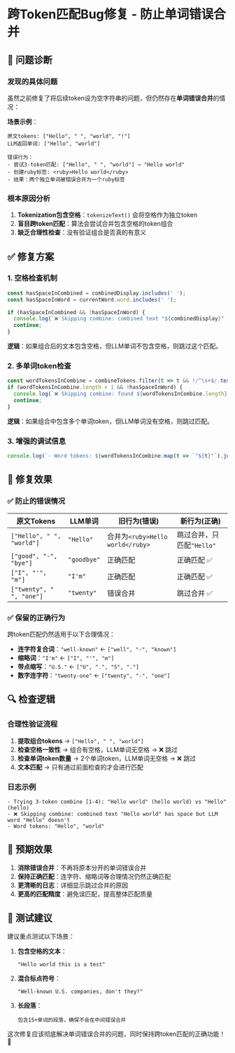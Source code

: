 # 跨Token匹配Bug修复 - 防止单词错误合并

## 🐛 问题诊断

### 发现的具体问题
虽然之前修复了将后续token设为空字符串的问题，但仍然存在**单词错误合并**的情况：

**场景示例**：
```
原文tokens: ["Hello", " ", "world", "!"]
LLM返回单词: ["Hello", "world"]

错误行为：
- 尝试3-token匹配: ["Hello", " ", "world"] → "Hello world"
- 创建ruby标签: <ruby>Hello world</ruby>
- 结果：两个独立单词被错误合并为一个ruby标签
```

### 根本原因分析
1. **Tokenization包含空格**：`tokenizeText()` 会将空格作为独立token
2. **盲目跨token匹配**：算法会尝试合并包含空格的token组合
3. **缺乏合理性检查**：没有验证组合是否真的有意义

## ✅ 修复方案

### 1. 空格检查机制
```typescript
const hasSpaceInCombined = combinedDisplay.includes(' ');
const hasSpaceInWord = currentWord.word.includes(' ');

if (hasSpaceInCombined && !hasSpaceInWord) {
  console.log(`❌ Skipping combine: combined text "${combinedDisplay}" has space but LLM word "${currentWord.word}" doesn't`);
  continue;
}
```

**逻辑**：如果组合后的文本包含空格，但LLM单词不包含空格，则跳过这个匹配。

### 2. 多单词token检查
```typescript
const wordTokensInCombine = combineTokens.filter(t => t && !/^\s+$/.test(t) && /\w/.test(t));
if (wordTokensInCombine.length > 1 && !hasSpaceInWord) {
  console.log(`❌ Skipping combine: found ${wordTokensInCombine.length} word tokens but LLM word has no space`);
  continue;
}
```

**逻辑**：如果组合中包含多个单词token，但LLM单词没有空格，则跳过匹配。

### 3. 增强的调试信息
```typescript
console.log(`- Word tokens: ${wordTokensInCombine.map(t => `"${t}"`).join(', ')}`);
```

## 🎯 修复效果

### ✅ 防止的错误情况

| 原文Tokens | LLM单词 | 旧行为(错误) | 新行为(正确) |
|------------|---------|-------------|-------------|
| `["Hello", " ", "world"]` | `"Hello"` | 合并为`<ruby>Hello world</ruby>` | 跳过合并，只匹配`"Hello"` |
| `["good", "-", "bye"]` | `"goodbye"` | 正确匹配 | 正确匹配 ✅ |
| `["I", "'", "m"]` | `"I'm"` | 正确匹配 | 正确匹配 ✅ |
| `["twenty", " ", "one"]` | `"twenty"` | 错误合并 | 跳过合并 ✅ |

### ✅ 保留的正确行为

跨token匹配仍然适用于以下合理情况：
- **连字符复合词**：`"well-known"` ← `["well", "-", "known"]`
- **缩略词**：`"I'm"` ← `["I", "'", "m"]`
- **带点缩写**：`"U.S."` ← `["U", ".", "S", "."]`
- **数字连字符**：`"twenty-one"` ← `["twenty", "-", "one"]`

## 🔍 检查逻辑

### 合理性验证流程
1. **提取组合tokens** → `["Hello", " ", "world"]`
2. **检查空格一致性** → 组合有空格，LLM单词无空格 → ❌ 跳过
3. **检查单词token数量** → 2个单词token，LLM单词无空格 → ❌ 跳过
4. **文本匹配** → 只有通过前面检查的才会进行匹配

### 日志示例
```
- Trying 3-token combine [1-4): "Hello world" (hello world) vs "Hello" (hello)
- ❌ Skipping combine: combined text "Hello world" has space but LLM word "Hello" doesn't
- Word tokens: "Hello", "world"
```

## 🚀 预期效果

1. **消除错误合并**：不再将原本分开的单词错误合并
2. **保持正确匹配**：连字符、缩略词等合理情况仍然正确匹配
3. **更清晰的日志**：详细显示跳过合并的原因
4. **更高的匹配精度**：避免误匹配，提高整体匹配质量

## 🧪 测试建议

建议重点测试以下场景：

1. **包含空格的文本**：
   ```
   "Hello world this is a test"
   ```

2. **混合标点符号**：
   ```
   "Well-known U.S. companies, don't they?"
   ```

3. **长段落**：
   ```
   包含15+单词的段落，确保不会在中间错误合并
   ```

这次修复应该彻底解决单词错误合并的问题，同时保持跨token匹配的正确功能！🎯
